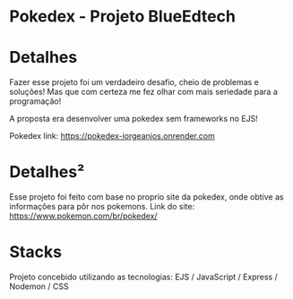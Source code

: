 # Pokedex - Projeto BlueEdtech
# Detalhes
Fazer esse projeto foi um verdadeiro desafio, cheio de problemas e soluções! Mas que com certeza me fez olhar com mais seriedade para a programação!

A proposta era desenvolver uma pokedex sem frameworks no EJS!

Pokedex link: https://pokedex-iorgeanjos.onrender.com

# Detalhes²
Esse projeto foi feito com base no proprio site da pokedex, onde obtive as informações para  pôr nos pokemons.
Link do site: https://www.pokemon.com/br/pokedex/

# Stacks
Projeto concebido utilizando as tecnologias: EJS / JavaScript / Express / Nodemon / CSS
